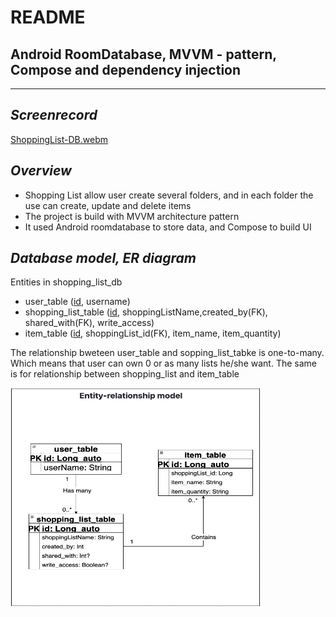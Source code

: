 # README #

## **Android RoomDatabase, MVVM - pattern, Compose and dependency injection** ##
***
## *Screenrecord* ##
[ShoppingList-DB.webm](https://user-images.githubusercontent.com/70547966/195814808-91a55057-5089-4911-993a-ebd40ab3baa1.webm)

## *Overview* ##

* Shopping List allow user create several folders, and in each folder the use can create, update and delete items
* The project is build with MVVM architecture pattern
* It used Android roomdatabase to store data, and Compose to build UI

## *Database model, ER diagram* ##
Entities in shopping_list_db
* user_table (<u>id</u>, username)
* shopping_list_table (<u>id</u>, shoppingListName,created_by(FK), shared_with(FK), write_access)
* item_table (<u>id</u>, shoppingList_id(FK), item_name, item_quantity)

The relationship bweteen user_table and sopping_list_tabke is one-to-many. Which means that user can own 0 or as many lists he/she want. The same is for relationship between shopping_list and item_table

<img src="./app/src/main/res/drawable/er_diagram.png" width=400 height=350>
